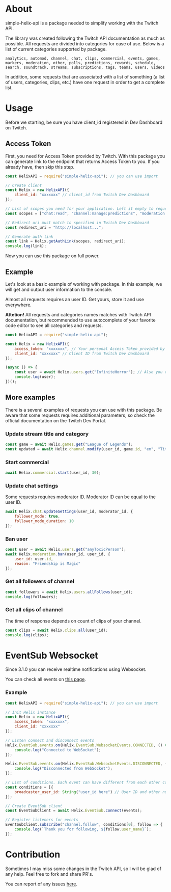 # About

simple-helix-api is a package needed to simplify working with the Twitch API.

The library was created following the Twitch API documentation as much as possible. 
All requests are divided into categories for ease of use. Below is a list of current categories supported by package.

```
analytics, automod, channel, chat, clips, commercial, events, games, markers, moderation, other, polls, predictions, rewards, schedule, search, soundtrack, streams, subscriptions, tags, teams, users, videos
```

In addition, some requests that are associated with a list of something (a list of users, categories, clips, etc.) have one request in order to get a complete list.

# Usage

Before we starting, be sure you have client_id registered in Dev Dashboard on Twitch.

## Access Token

First, you need for Access Token provided by Twitch. With this package you can generate link to the endpoint that returns Access Token to you. If you already have, then skip this step.

```javascript
const HelixAPI = require("simple-helix-api"); // you can use import

// Create client
const Helix = new HelixAPI({
    client_id: "xxxxxxx" // client_id from Twitch Dev Dashboard
});

// List of scopes you need for your application. Left it empty to request all scopes. See scopes list: https://dev.twitch.tv/docs/authentication#scopes
const scopes = ["chat:read", "channel:manage:predictions", "moderation:read"];

// Redirect uri must match to specified in Twitch Dev Dashboard
const redirect_uri = "http://localhost...";

// Generate auth link
const link = Helix.getAuthLink(scopes, redirect_uri);
console.log(link);
```

Now you can use this package on full power.

## Example

Let's look at a basic example of working with package. In this example, we will get and output user information to the console.

Almost all requests requires an user ID. Get yours, store it and use everywhere.

**Attetion!** All requests and categories names matches with Twitch API documentation, but recommended to use autocomplete of your favorite code editor to see all categories and requests.

```javascript
const HelixAPI = require("simple-helix-api");

const Helix = new HelixAPI({
    access_token: "xxxxxxx", // Your personal Access Token provided by Twitch. If you don't have one, see step above.
    client_id: "xxxxxxx" // Client ID from Twitch Dev Dashboard
});

(async () => {
    const user = await Helix.users.get("InfiniteHorror"); // Also you can specify user ID instead of user login
    console.log(user);
})();
```


## More examples

There is a several examples of requests you can use with this package. Be aware that some requests requires additional parameters, so check the official documentation on the Twitch Dev Portal.

### Update stream title and category

```javascript
const game = await Helix.games.get("League of Legends");
const updated = await Helix.channel.modify(user_id, game.id, "en", "Title has been changed with simple-helix-api");
```

### Start commercial

```javascript
await Helix.commercial.start(user_id, 30);
```

### Update chat settings

Some requests requires moderator ID. Moderator ID can be equal to the user ID.

```javascript
await Helix.chat.updateSettings(user_id, moderator_id, {
    follower_mode: true,
    follower_mode_duration: 10
});
```

### Ban user

```javascript
const user = await Helix.users.get("anyToxicPerson");
await Helix.moderation.ban(user_id, user_id, {
    user_id: user.id,
    reason: "Friendship is Magic"
});
```

### Get all followers of channel

```javascript
const followers = await Helix.users.allFollows(user_id);
console.log(followers);
```

### Get all clips of channel

The time of response depends on count of clips of your channel.

```javascript
const clips = await Helix.clips.all(user_id);
console.log(clips);
```

# EventSub Websocket

Since 3.1.0 you can receive realtime notifications using Websocket.

You can check all events on [this page](https://dev.twitch.tv/docs/eventsub/eventsub-subscription-types#channelsubscribe).

### Example

```javascript
const HelixAPI = require("simple-helix-api"); // you can use import

// Init Helix instance
const Helix = new HelixAPI({
    access_token: "xxxxxxx",
    client_id: "xxxxxxx"
});

// Listen connect and disconnect events
Helix.EventSub.events.on(Helix.EventSub.WebsocketEvents.CONNECTED, () => {
    console.log("Connected to WebSocket");
});

Helix.EventSub.events.on(Helix.EventSub.WebsocketEvents.DISCONNECTED, () => {
    console.log("Disconnected from WebSocket");
});

// List of conditions. Each event can have different from each other conditions, so please check Twitch docs.
const conditions = [{
    broadcaster_user_id: String("user_id here") // User ID and other numbers must be converted to string for condition
}];

// Create EventSub client
const EventSubClient = await Helix.EventSub.connect(events);

// Register listeners for events
EventSubClient.subscribe("channel.follow", conditions[0], follow => {
    console.log(`Thank you for following, ${follow.user_name}`);
});
```

# Contribution
Sometimes I may miss some changes in the Twitch API, so I will be glad of any help. Feel free to fork and share PR's.

You can report of any issues [here](https://github.com/PurpleHorrorRus/simple-helix-api/issues).